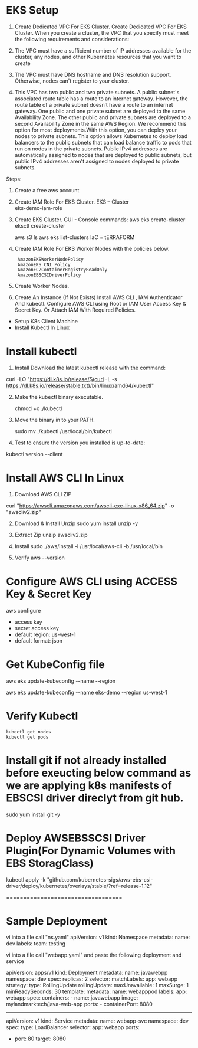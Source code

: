 # EKS Setup

1. Create Dedicated VPC For EKS Cluster. Create Dedicated VPC For EKS Cluster. When you create a cluster, the VPC that you specify must meet the following requirements and considerations:
    
2. The VPC must have a sufficient number of IP addresses available for the cluster, any nodes, and other Kubernetes resources that you want to create

3. The VPC must have DNS hostname and DNS resolution support. Otherwise, nodes can't register to your cluster.

4. This VPC has two public and two private subnets. A public subnet's associated route table has a route to an internet gateway. However, the route table of a private subnet doesn’t have a route to an internet gateway. One public and one private subnet are deployed to the same Availability Zone. The other public and private subnets are deployed to a second Availability Zone in the same AWS Region. We recommend this option for most deployments.With this option, you can deploy your nodes to private subnets. This option allows Kubernetes to deploy load balancers to the public subnets that can load balance traffic to pods that run on nodes in the private subnets. Public IPv4 addresses are automatically assigned to nodes that are deployed to public subnets, but public IPv4 addresses aren't assigned to nodes deployed to private subnets.


Steps:
1. Create a free aws account
2. Create IAM Role For EKS Cluster.
      EKS – Cluster   
      eks-demo-iam-role

3. Create EKS Cluster.
   GUI - Console
  commands:
      aws eks create-cluster  
      eksctl create-cluster 

      aws s3 ls 
      aws eks list-clusters 
  IaC = tERRAFORM

4. Create IAM Role For EKS Worker Nodes with the policies below.
    
        AmazonEKSWorkerNodePolicy
        AmazonEKS_CNI_Policy
        AmazonEC2ContainerRegistryReadOnly
        AmazonEBSCSIDriverPolicy 

5. Create Worker Nodes.


6. Create An Instance (If Not Exists) Install AWS CLI , IAM Authenticator And kubectl. Configure AWS CLI using Root or IAM User Access Key & Secret Key. Or Attach IAM With Required Policies.

- Setup K8s Client Machine 
- Install Kubectl In Linux
  

# Install kubectl
1) Install Download the latest kubectl release with the command:

curl -LO "https://dl.k8s.io/release/$(curl -L -s https://dl.k8s.io/release/stable.txt)/bin/linux/amd64/kubectl"


2) Make the kubectl binary executable. 

     chmod +x ./kubectl
   
3) Move the binary in to your PATH.

      sudo mv ./kubectl /usr/local/bin/kubectl
4) Test to ensure the version you installed is up-to-date:

kubectl version --client   


# Install AWS CLI In Linux

1. Download AWS CLI ZIP
    
  curl "https://awscli.amazonaws.com/awscli-exe-linux-x86_64.zip" -o "awscliv2.zip"

2. Download & Install Unzip
    sudo yum install unzip -y

3. Extract Zip 
    unzip awscliv2.zip
  
4. Install
  sudo ./aws/install -i /usr/local/aws-cli -b /usr/local/bin
  
5. Verify
  aws --version 
  
  
# Configure AWS CLI using ACCESS Key & Secret Key 

aws configure
 - access key
 - secret access key
 - default region:  us-west-1
 - default format: json

# Get KubeConfig file

aws eks update-kubeconfig --name <ClusterName> --region <RegionName> 

aws eks update-kubeconfig --name eks-demo --region us-west-1 

# Verify Kubectl 
```
kubectl get nodes
kubectl get pods
```

# Install git if not already installed before exeucting below command as we are applying k8s manifests of EBSCSI driver direclyt from git hub.

sudo yum install git -y 


# Deploy AWSEBSSCSI Driver Plugin(For Dynamic Volumes with EBS StoragClass)
kubectl apply -k "github.com/kubernetes-sigs/aws-ebs-csi-driver/deploy/kubernetes/overlays/stable/?ref=release-1.12"

==================================  

# Sample Deployment

vi into a file call "ns.yaml"
apiVersion: v1
kind: Namespace
metadata:
  name: dev
  labels:
    team: testing



vi into a file call "webapp.yaml" and paste the following deployment and service

apiVersion: apps/v1
kind: Deployment
metadata:
  name: javawebpp
  namespace: dev
spec:
  replicas: 2
  selector:
    matchLabels:
      app: webapp
  strategy:
    type: RollingUpdate
    rollingUpdate:
      maxUnavailable: 1
      maxSurge: 1
  minReadySeconds: 30
  template:
    metadata:
      name: webapppod
      labels:
        app: webapp
    spec:
      containers:
      - name: javawebapp
        image: mylandmarktech/java-web-app
        ports:
        - containerPort: 8080

---
apiVersion: v1
kind: Service
metadata:
  name: webapp-svc
  namespace: dev
spec:
  type: LoadBalancer
  selector:
    app: webapp
  ports:
  - port: 80
    target: 8080




